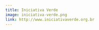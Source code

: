 ```yaml
---
title: Iniciativa Verde
image: iniciativa-verde.png
link: http://www.iniciativaverde.org.br
---
```

